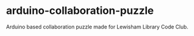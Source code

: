 # arduino-collaboration-puzzle
Arduino based collaboration puzzle made for Lewisham Library Code Club.
